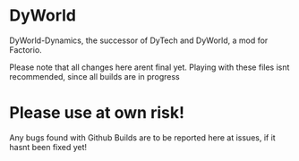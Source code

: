 # DyWorld
DyWorld-Dynamics, the successor of DyTech and DyWorld, a mod for Factorio. 

Please note that all changes here arent final yet. Playing with these files isnt recommended, since all builds are in progress
# Please use at own risk!
Any bugs found with Github Builds are to be reported here at issues, if it hasnt been fixed yet! 
